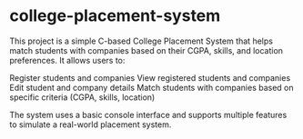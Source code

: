 # college-placement-system
This project is a simple C-based College Placement System that helps match students with companies based on their CGPA, skills, and location preferences. It allows users to:

Register students and companies
View registered students and companies
Edit student and company details
Match students with companies based on specific criteria (CGPA, skills, location)

The system uses a basic console interface and supports multiple features to simulate a real-world placement system.
